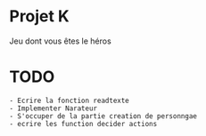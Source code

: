# Projet K
 Jeu dont vous êtes le héros

# TODO
    - Ecrire la fonction readtexte
    - Implementer Narateur
    - S'occuper de la partie creation de personngae
    - ecrire les function decider actions